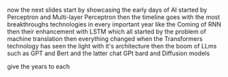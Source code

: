 now the next slides start by showcasing the early days of AI started by Perceptron and Multi-layer Perceptron then the timeline goes with the most breakthroughs technologies in every important year like the Coming of RNN then their enhancement with LSTM which all started by the problem of machine translation then everything changed when the Transformers technology has seen the light with it's architecture then the boom of LLms such as GPT and Bert and the latter chat GPt bard and Diffusion models

give the years to each
